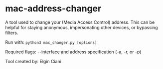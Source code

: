 # mac-address-changer
A tool used to change your (Media Access Control) address. This can be helpful for staying anonymous, impersonating other devices, or bypassing filters.

Run with: `python3 mac_changer.py [options]`

Required flags: --interface and address specification (-a, -r, or -p)

Tool created by: Elgin Ciani
